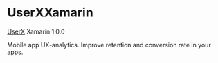 # UserXXamarin

[UserX](https://userx.pro/) Xamarin 1.0.0

Mobile app UX-analytics. Improve retention and conversion rate in your apps.
